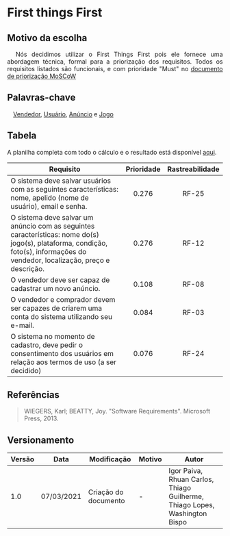 # First things First

## Motivo da escolha

<p style="text-indent: 20px; text-align: justify">
Nós decidimos utilizar o First Things First pois ele fornece uma abordagem técnica, formal para a priorização dos requisitos. Todos os requisitos listados são funcionais, e com prioridade "Must" no <a href="https://unbarqdsw2020-2.github.io/2020.2_G7_gXchange_DOCS/desenho/base/1.1/requisitos/requisitos/" target="_blank" rel="noopenner">documento de priorização MoSCoW</a>
</p>

## Palavras-chave

&emsp;[Vendedor](../../../../desenho/base/1.1/lexico/#l7-usuario), [Usuário](../../../../desenho/base/1.1/lexico/#l7-usuario), [Anúncio](../../../../desenho/base/1.1/lexico/#l1-anuncio) e [Jogo](../../../../desenho/base/1.1/lexico/#l4-jogo)

## Tabela
A planilha completa com todo o cálculo e o resultado está disponível [aqui](https://docs.google.com/spreadsheets/d/183_D2iUpwgdKAQDrzBSqoZZOEaj2VIOirgHCxfEY0-s/edit?usp=sharing).

| Requisito | Prioridade | Rastreabilidade |
| -- | :--: | :--: |
| O sistema deve salvar usuários com as seguintes características: nome, apelido (nome de usuário), email e senha. | 0.276 | RF-25 |
| O sistema deve salvar um anúncio com as seguintes características: nome do(s) jogo(s), plataforma, condição, foto(s), informações do vendedor, localização, preço e descrição. | 0.276 | RF-12 |
| O vendedor deve ser capaz de cadastrar um novo anúncio. | 0.108 | RF-08 |
| O vendedor e comprador devem ser capazes de criarem uma conta do sistema utilizando seu e-mail. | 0.084 | RF-03 |
| O sistema no momento de cadastro, deve pedir o consentimento dos usuários em relação aos termos de uso (a ser decidido) | 0.076 | RF-24 |

## Referências

>WIEGERS, Karl; BEATTY, Joy. "Software Requirements". Microsoft Press, 2013.

## Versionamento

| Versão | Data       | Modificação               | Motivo | Autor         |
| ------ | ---------- | ------------------------- | ------ | ------------- |
|  1.0   | 07/03/2021 | Criação do documento | - | Igor Paiva, Rhuan Carlos, Thiago Guilherme, Thiago Lopes, Washington Bispo |
